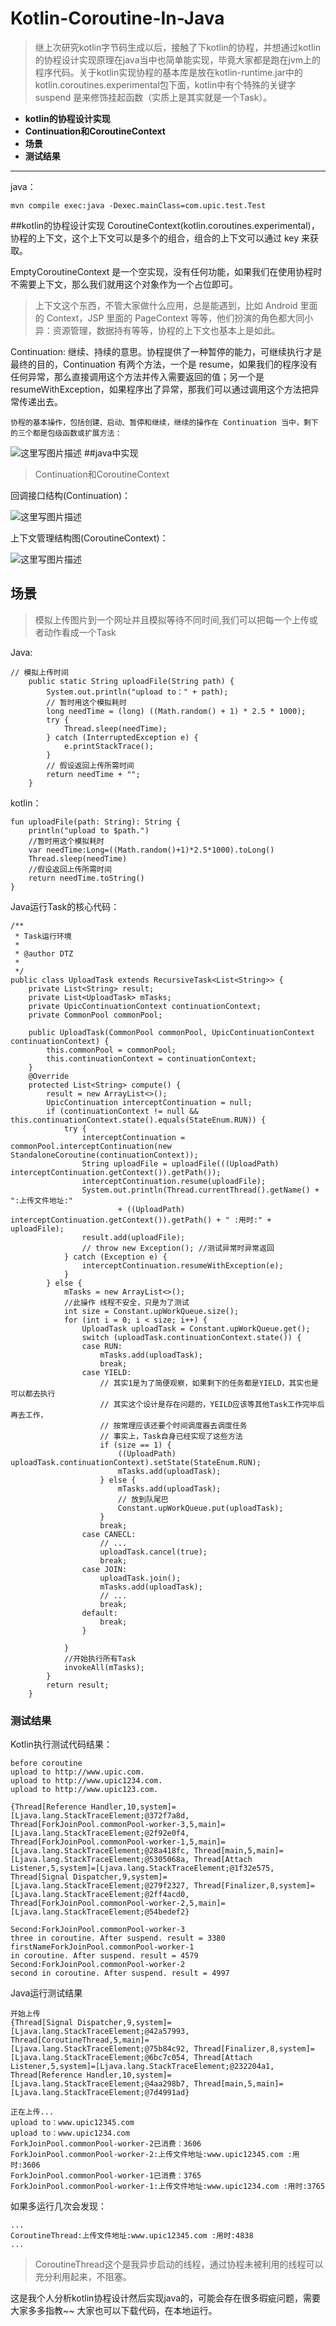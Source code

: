 # Kotlin-Coroutine-In-Java

>继上次研究kotlin字节码生成以后，接触了下kotlin的协程，并想通过kotlin的协程设计实现原理在java当中也简单能实现，毕竟大家都是跑在jvm上的程序代码。关于kotlin实现协程的基本库是放在kotlin-runtime.jar中的kotlin.coroutines.experimental包下面，kotlin中有个特殊的关键字suspend 是来修饰挂起函数（实质上是其实就是一个Task）。
    
- **kotlin的协程设计实现**
- **Continuation和CoroutineContext**
- **场景**
- **测试结果**


-------------------
java：

```
mvn compile exec:java -Dexec.mainClass=com.upic.test.Test
```

##kotlin的协程设计实现
    CoroutineContext(kotlin.coroutines.experimental)，协程的上下文，这个上下文可以是多个的组合，组合的上下文可以通过 key 来获取。

EmptyCoroutineContext 是一个空实现，没有任何功能，如果我们在使用协程时不需要上下文，那么我们就用这个对象作为一个占位即可。

>上下文这个东西，不管大家做什么应用，总是能遇到，比如 Android 里面的 Context，JSP 里面的 PageContext 等等，他们扮演的角色都大同小异：资源管理，数据持有等等，协程的上下文也基本上是如此。


Continuation:
 继续、持续的意思。协程提供了一种暂停的能力，可继续执行才是最终的目的，Continuation 有两个方法，一个是 resume，如果我们的程序没有任何异常，那么直接调用这个方法并传入需要返回的值；另一个是 resumeWithException，如果程序出了异常，那我们可以通过调用这个方法把异常传递出去。
 
    协程的基本操作，包括创建、启动、暂停和继续，继续的操作在 Continuation 当中，剩下的三个都是包级函数或扩展方法：

![这里写图片描述](http://img.blog.csdn.net/20170606135003458?watermark/2/text/aHR0cDovL2Jsb2cuY3Nkbi5uZXQvcXFfMzg3MjQyOTU=/font/5a6L5L2T/fontsize/400/fill/I0JBQkFCMA==/dissolve/70/gravity/SouthEast)
##java中实现
>Continuation和CoroutineContext

回调接口结构(Continuation)：

![这里写图片描述](http://img.blog.csdn.net/20170606131854114?watermark/2/text/aHR0cDovL2Jsb2cuY3Nkbi5uZXQvcXFfMzg3MjQyOTU=/font/5a6L5L2T/fontsize/400/fill/I0JBQkFCMA==/dissolve/70/gravity/SouthEast)


上下文管理结构图(CoroutineContext)：

![这里写图片描述](http://img.blog.csdn.net/20170606131950786?watermark/2/text/aHR0cDovL2Jsb2cuY3Nkbi5uZXQvcXFfMzg3MjQyOTU=/font/5a6L5L2T/fontsize/400/fill/I0JBQkFCMA==/dissolve/70/gravity/SouthEast)
 
## 场景

> 模拟上传图片到一个网址并且模拟等待不同时间,我们可以把每一个上传或者动作看成一个Task

Java:

```
// 模拟上传时间
	public static String uploadFile(String path) {
		System.out.println("upload to：" + path);
		// 暂时用这个模拟耗时
		long needTime = (long) ((Math.random() + 1) * 2.5 * 1000);
		try {
			Thread.sleep(needTime);
		} catch (InterruptedException e) {
			e.printStackTrace();
		}
		// 假设返回上传所需时间
		return needTime + "";
	}

```

kotlin：

```
fun uploadFile(path: String): String {
	println("upload to $path.")
	//暂时用这个模拟耗时
	var needTime:Long=((Math.random()+1)*2.5*1000).toLong()
	Thread.sleep(needTime)
	//假设返回上传所需时间
	return needTime.toString()
}

```

Java运行Task的核心代码：

```
/**
 * Task运行环境
 * 
 * @author DTZ
 *
 */
public class UploadTask extends RecursiveTask<List<String>> {
	private List<String> result;
	private List<UploadTask> mTasks;
	private UpicContinuationContext continuationContext;
	private CommonPool commonPool;

	public UploadTask(CommonPool commonPool, UpicContinuationContext continuationContext) {
		this.commonPool = commonPool;
		this.continuationContext = continuationContext;
	}
	@Override
	protected List<String> compute() {
		result = new ArrayList<>();
		UpicContinuation interceptContinuation = null;
		if (continuationContext != null && this.continuationContext.state().equals(StateEnum.RUN)) {
			try {
				interceptContinuation = commonPool.interceptContinuation(new StandaloneCoroutine(continuationContext));
				String uploadFile = uploadFile(((UploadPath) interceptContinuation.getContext()).getPath());
				interceptContinuation.resume(uploadFile);
				System.out.println(Thread.currentThread().getName() + ":上传文件地址:"
						+ ((UploadPath) interceptContinuation.getContext()).getPath() + " :用时:" + uploadFile);
				result.add(uploadFile);
				// throw new Exception(); //测试异常时异常返回
			} catch (Exception e) {
				interceptContinuation.resumeWithException(e);
			}
		} else {
			mTasks = new ArrayList<>();
			//此操作 线程不安全，只是为了测试
			int size = Constant.upWorkQueue.size();
			for (int i = 0; i < size; i++) {
				UploadTask uploadTask = Constant.upWorkQueue.get();
				switch (uploadTask.continuationContext.state()) {
				case RUN:
					mTasks.add(uploadTask);
					break;
				case YIELD:
					// 其实1是为了简便观察，如果剩下的任务都是YIELD，其实也是可以都去执行
					// 其实这个设计是存在问题的，YEILD应该等其他Task工作完毕后再去工作，
					// 按常理应该还要个时间调度器去调度任务
					// 事实上，Task自身已经实现了这些方法
					if (size == 1) {
						((UploadPath) uploadTask.continuationContext).setState(StateEnum.RUN);
						mTasks.add(uploadTask);
					} else {
						mTasks.add(uploadTask);
						// 放到队尾巴
						Constant.upWorkQueue.put(uploadTask);
					}
					break;
				case CANECL:
					// ...
					uploadTask.cancel(true);
					break;
				case JOIN:
					uploadTask.join();
					mTasks.add(uploadTask);
					// ...
					break;
				default:
					break;
				}

			}
			//开始执行所有Task
			invokeAll(mTasks);
		}
		return result;
	}
```


### 测试结果

Kotlin执行测试代码结果：

```
before coroutine
upload to http://www.upic.com.
upload to http://www.upic1234.com.
upload to http://www.upic123.com.

{Thread[Reference Handler,10,system]=[Ljava.lang.StackTraceElement;@372f7a8d, Thread[ForkJoinPool.commonPool-worker-3,5,main]=[Ljava.lang.StackTraceElement;@2f92e0f4, Thread[ForkJoinPool.commonPool-worker-1,5,main]=[Ljava.lang.StackTraceElement;@28a418fc, Thread[main,5,main]=[Ljava.lang.StackTraceElement;@5305068a, Thread[Attach Listener,5,system]=[Ljava.lang.StackTraceElement;@1f32e575, Thread[Signal Dispatcher,9,system]=[Ljava.lang.StackTraceElement;@279f2327, Thread[Finalizer,8,system]=[Ljava.lang.StackTraceElement;@2ff4acd0, Thread[ForkJoinPool.commonPool-worker-2,5,main]=[Ljava.lang.StackTraceElement;@54bedef2}

Second:ForkJoinPool.commonPool-worker-3
three in coroutine. After suspend. result = 3380
firstNameForkJoinPool.commonPool-worker-1
in coroutine. After suspend. result = 4579
Second:ForkJoinPool.commonPool-worker-2
second in coroutine. After suspend. result = 4997

```
Java运行测试结果

```
开始上传
{Thread[Signal Dispatcher,9,system]=[Ljava.lang.StackTraceElement;@42a57993, Thread[CoroutineThread,5,main]=[Ljava.lang.StackTraceElement;@75b84c92, Thread[Finalizer,8,system]=[Ljava.lang.StackTraceElement;@6bc7c054, Thread[Attach Listener,5,system]=[Ljava.lang.StackTraceElement;@232204a1, Thread[Reference Handler,10,system]=[Ljava.lang.StackTraceElement;@4aa298b7, Thread[main,5,main]=[Ljava.lang.StackTraceElement;@7d4991ad}

正在上传...
upload to：www.upic12345.com
upload to：www.upic1234.com
ForkJoinPool.commonPool-worker-2已消费：3606
ForkJoinPool.commonPool-worker-2:上传文件地址:www.upic12345.com :用时:3606
ForkJoinPool.commonPool-worker-1已消费：3765
ForkJoinPool.commonPool-worker-1:上传文件地址:www.upic1234.com :用时:3765

```
如果多运行几次会发现：

```
...
CoroutineThread:上传文件地址:www.upic12345.com :用时:4838
...
```
>CoroutineThread这个是我异步启动的线程，通过协程未被利用的线程可以充分利用起来，不阻塞。


这是我个人分析kotlin协程设计然后实现java的，可能会存在很多瑕疵问题，需要大家多多指教~~
大家也可以下载代码，在本地运行。
